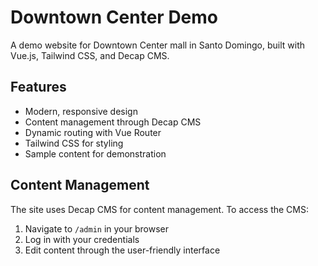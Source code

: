 # Downtown Center Demo

A demo website for Downtown Center mall in Santo Domingo, built with Vue.js, Tailwind CSS, and Decap CMS.

## Features

- Modern, responsive design
- Content management through Decap CMS
- Dynamic routing with Vue Router
- Tailwind CSS for styling
- Sample content for demonstration

## Content Management

The site uses Decap CMS for content management. To access the CMS:

1. Navigate to `/admin` in your browser
2. Log in with your credentials
3. Edit content through the user-friendly interface

